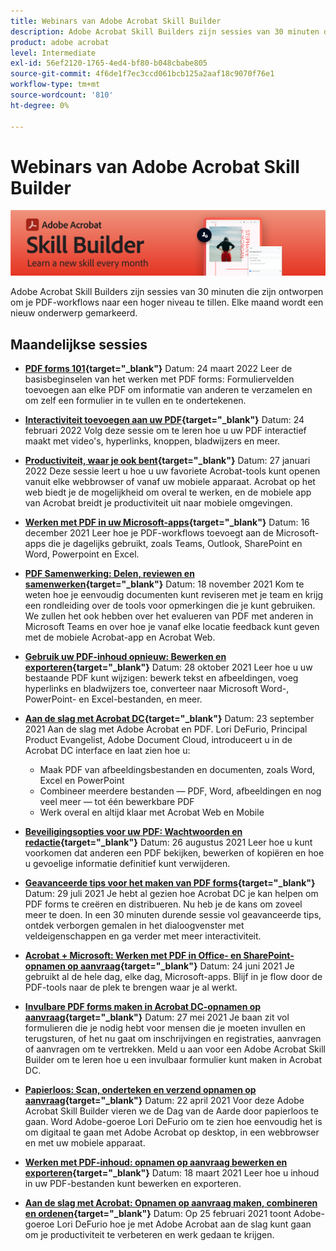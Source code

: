 ```yaml
---
title: Webinars van Adobe Acrobat Skill Builder
description: Adobe Acrobat Skill Builders zijn sessies van 30 minuten die zijn ontworpen om je PDF-workflows naar een hoger niveau te tillen
product: adobe acrobat
level: Intermediate
exl-id: 56ef2120-1765-4ed4-bf80-b048cbabe805
source-git-commit: 4f6de1f7ec3ccd061bcb125a2aaf18c9070f76e1
workflow-type: tm+mt
source-wordcount: '810'
ht-degree: 0%

---
```


# Webinars van Adobe Acrobat Skill Builder

![Acrobat Skill Builder-afbeelding](../assets/sbacrobatwebinars.png)

Adobe Acrobat Skill Builders zijn sessies van 30 minuten die zijn ontworpen om je PDF-workflows naar een hoger niveau te tillen. Elke maand wordt een nieuw onderwerp gemarkeerd.

## Maandelijkse sessies

* **[PDF forms 101](https://adobe-acrobat-skill-builder.joinus.adobeevents.com/){target=&quot;_blank&quot;}**
Datum: 24 maart 2022 Leer de basisbeginselen van het werken met PDF forms: Formuliervelden toevoegen aan elke PDF om informatie van anderen te verzamelen en om zelf een formulier in te vullen en te ondertekenen.

* **[Interactiviteit toevoegen aan uw PDF](https://adobe-acrobat-skill-builder.joinus.adobeevents.com/){target=&quot;_blank&quot;}**
Datum: 24 februari 2022 Volg deze sessie om te leren hoe u uw PDF interactief maakt met video&#39;s, hyperlinks, knoppen, bladwijzers en meer.

* **[Productiviteit, waar je ook bent](https://adobe-acrobat-skill-builder.joinus.adobeevents.com/){target=&quot;_blank&quot;}**
Datum: 27 januari 2022 Deze sessie leert u hoe u uw favoriete Acrobat-tools kunt openen vanuit elke webbrowser of vanaf uw mobiele apparaat. Acrobat op het web biedt je de mogelijkheid om overal te werken, en de mobiele app van Acrobat breidt je productiviteit uit naar mobiele omgevingen.

* **[Werken met PDF in uw Microsoft-apps](https://adobe-acrobat-skill-builder.joinus.adobeevents.com/){target=&quot;_blank&quot;}**
Datum: 16 december 2021 Leer hoe je PDF-workflows toevoegt aan de Microsoft-apps die je dagelijks gebruikt, zoals Teams, Outlook, SharePoint en Word, Powerpoint en Excel.

* **[PDF Samenwerking: Delen, reviewen en samenwerken](https://adobe-acrobat-skill-builder.joinus.adobeevents.com/){target=&quot;_blank&quot;}**
Datum: 18 november 2021 Kom te weten hoe je eenvoudig documenten kunt reviseren met je team en krijg een rondleiding over de tools voor opmerkingen die je kunt gebruiken. We zullen het ook hebben over het evalueren van PDF met anderen in Microsoft Teams en over hoe je vanaf elke locatie feedback kunt geven met de mobiele Acrobat-app en Acrobat Web.

* **[Gebruik uw PDF-inhoud opnieuw: Bewerken en exporteren](https://primetime.bluejeans.com/a2m/events/playback/9eb8dbdb-c6b1-40c9-b826-70a255a59139){target=&quot;_blank&quot;}**
Datum: 28 oktober 2021 Leer hoe u uw bestaande PDF kunt wijzigen: bewerk tekst en afbeeldingen, voeg hyperlinks en bladwijzers toe, converteer naar Microsoft Word-, PowerPoint- en Excel-bestanden, en meer.

* **[Aan de slag met Acrobat DC](https://primetime.bluejeans.com/a2m/events/playback/98e95413-4743-4377-8649-baf8c10628d4){target=&quot;_blank&quot;}**
Datum: 23 september 2021 Aan de slag met Adobe Acrobat en PDF. Lori DeFurio, Principal Product Evangelist, Adobe Document Cloud, introduceert u in de Acrobat DC interface en laat zien hoe u:
   * Maak PDF van afbeeldingsbestanden en documenten, zoals Word, Excel en PowerPoint
   * Combineer meerdere bestanden — PDF, Word, afbeeldingen en nog veel meer — tot één bewerkbare PDF
   * Werk overal en altijd klaar met Acrobat Web en Mobile

* **[Beveiligingsopties voor uw PDF: Wachtwoorden en redactie](https://acrobat-skill-builder-pdf-security.joinus.adobeevents.com?utm_source=exl&amp;utm_campaign=exl){target=&quot;_blank&quot;}**
Datum: 26 augustus 2021 Leer hoe u kunt voorkomen dat anderen een PDF bekijken, bewerken of kopiëren en hoe u gevoelige informatie definitief kunt verwijderen.

* **[Geavanceerde tips voor het maken van PDF forms](https://acrobat-skill-builder-advanced-forms.joinus.adobeevents.com/register/registration/form){target=&quot;_blank&quot;}**
Datum: 29 juli 2021 Je hebt al gezien hoe Acrobat DC je kan helpen om PDF forms te creëren en distribueren. Nu heb je de kans om zoveel meer te doen. In een 30 minuten durende sessie vol geavanceerde tips, ontdek verborgen gemalen in het dialoogvenster met veldeigenschappen en ga verder met meer interactiviteit.

* **[Acrobat + Microsoft: Werken met PDF in Office- en SharePoint-opnamen op aanvraag](https://event.on24.com/wcc/r/3196868/BE965B6CCBF4D3F8CAA0BD9A9BE27D95){target=&quot;_blank&quot;}**
Datum: 24 juni 2021 Je gebruikt al de hele dag, elke dag, Microsoft-apps. Blijf in je flow door de PDF-tools naar de plek te brengen waar je al werkt.

* **[Invulbare PDF forms maken in Acrobat DC-opnamen op aanvraag](https://event.on24.com/eventRegistration/EventLobbyServlet?target=reg20.jsp&amp;referrer=&amp;eventid=3121725&amp;sessionid=1&amp;key=25B5B53B5D1C0C28817D573D38715E98&amp;regTag=&amp;V2=false&amp;sourcepage=register){target=&quot;_blank&quot;}**
Datum: 27 mei 2021 Je baan zit vol formulieren die je nodig hebt voor mensen die je moeten invullen en terugsturen, of het nu gaat om inschrijvingen en registraties, aanvragen of aanvragen om te vertrekken. Meld u aan voor een Adobe Acrobat Skill Builder om te leren hoe u een invulbaar formulier kunt maken in Acrobat DC.

* **[Papierloos: Scan, onderteken en verzend opnamen op aanvraag](https://event.on24.com/wcc/r/3032072/58D1594AD332B56C87C6791CACC48EEC){target=&quot;_blank&quot;}**
Datum: 22 april 2021 Voor deze Adobe Acrobat Skill Builder vieren we de Dag van de Aarde door papierloos te gaan. Word Adobe-goeroe Lori DeFurio om te zien hoe eenvoudig het is om digitaal te gaan met Adobe Acrobat op desktop, in een webbrowser en met uw mobiele apparaat.

* **[Werken met PDF-inhoud: opnamen op aanvraag bewerken en exporteren](https://event.on24.com/wcc/r/3032046/B8E6566A2137FD0647CA1ECB7F9C0C7D){target=&quot;_blank&quot;}**
Datum: 18 maart 2021 Leer hoe u inhoud in uw PDF-bestanden kunt bewerken en exporteren.

* **[Aan de slag met Acrobat: Opnamen op aanvraag maken, combineren en ordenen](https://event.on24.com/wcc/r/2989840/9372A25C3E59A72DB07F7A42161BC26B){target=&quot;_blank&quot;}**
Datum: Op 25 februari 2021 toont Adobe-goeroe Lori DeFurio hoe je met Adobe Acrobat aan de slag kunt gaan om je productiviteit te verbeteren en werk gedaan te krijgen.
